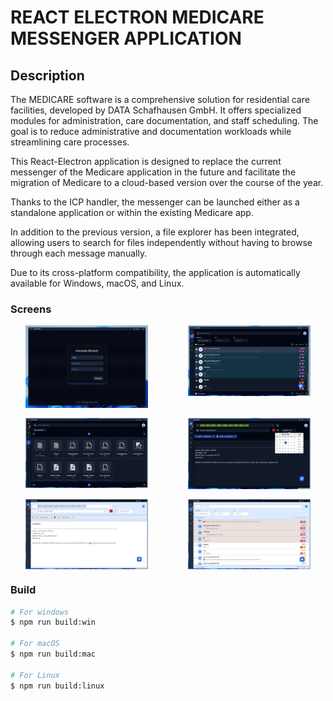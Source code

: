 # REACT ELECTRON MEDICARE MESSENGER APPLICATION

## Description

The MEDICARE software is a comprehensive solution for residential care facilities, developed by DATA Schafhausen GmbH. It offers specialized modules for administration, care documentation, and staff scheduling. The goal is to reduce administrative and documentation workloads while streamlining care processes.

This React-Electron application is designed to replace the current messenger of the Medicare application in the future and facilitate the migration of Medicare to a cloud-based version over the course of the year.

Thanks to the ICP handler, the messenger can be launched either as a standalone application or within the existing Medicare app.

In addition to the previous version, a file explorer has been integrated, allowing users to search for files independently without having to browse through each message manually.

Due to its cross-platform compatibility, the application is automatically available for Windows, macOS, and Linux.

### Screens

<div style="width: 100%;display: grid;grid-template-columns: repeat(2, minmax(0, 1fr));align-items: start;justify-items: center;gap: 1rem;">
<img style="width:80%;" src="./src/Screen1.png"> 
<img style="width:80%;" src="./src/Screen2.png"> 
<img style="width:80%;" src="./src/Screen3.png"> 
<img style="width:80%;" src="./src/Screen4.png"> 
<img style="width:80%;" src="./src/Screen5.png"> 
<img style="width:80%;" src="./src/Screen6.png">
</div>

### Build

```bash
# For windows
$ npm run build:win

# For macOS
$ npm run build:mac

# For Linux
$ npm run build:linux
```
